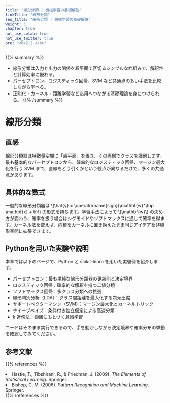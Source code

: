 ```yaml
---
title: "線形分類 | 機械学習の基礎解説"
linkTitle: "線形分類"
seo_title: "線形分類 | 機械学習の基礎解説"
weight: 3
chapter: true
not_use_colab: true
not_use_twitter: true
pre: "<b>2.2 </b>"
---
```


{{% summary %}}
- 線形分類は入力と出力の関係を超平面で区切るシンプルな枠組みで、解釈性と計算効率に優れる。
- パーセプトロン、ロジスティック回帰、SVM など共通点の多い手法を比較しながら学べる。
- 正則化・カーネル・距離学習など応用へつながる基礎理論を身につけられる。
{{% /summary %}}

# 線形分類

## 直感
線形分類器は特徴量空間に「超平面」を置き、その両側でクラスを識別します。最も基本的なパーセプトロンから、確率的なロジスティック回帰、マージン最大化を行う SVM まで、直線をどう引くかという観点が異なるだけで、多くの共通点があります。

## 具体的な数式
一般的な線形分類器は \\(\hat{y} = \operatorname{sign}(\mathbf{w}^\top \mathbf{x} + b)\\) の形式を持ちます。学習手法によって \\(\mathbf{w}\\) の決め方が変わり、確率を扱う場合はシグモイドやソフトマックスに通して確率を得ます。カーネル法を使えば、内積をカーネルに置き換えたまま同じアイデアを非線形空間に拡張できます。

## Pythonを用いた実験や説明
本章では以下のページで、Python と scikit-learn を用いた実験例を紹介します。

- パーセプトロン：最も単純な線形分類器の更新則と決定境界
- ロジスティック回帰：確率的な解釈を持つ二値分類
- ソフトマックス回帰：多クラス分類への拡張
- 線形判別分析（LDA）：クラス間距離を最大化する次元圧縮
- サポートベクターマシン（SVM）：マージン最大化とカーネルトリック
- ナイーブベイズ：条件付き独立仮定による高速分類
- k 近傍法：距離にもとづく怠惰学習

コードはそのまま実行できるので、手を動かしながら決定境界や確率分布の挙動を確認してみてください。

## 参考文献
{{% references %}}
<li>Hastie, T., Tibshirani, R., &amp; Friedman, J. (2009). <i>The Elements of Statistical Learning</i>. Springer.</li>
<li>Bishop, C. M. (2006). <i>Pattern Recognition and Machine Learning</i>. Springer.</li>
{{% /references %}}
